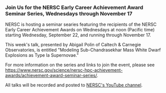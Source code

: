 ### Join Us for the NERSC Early Career Achievement Award Seminar Series, Wednesdays through November 17

NERSC is hosting a seminar searies featuring the recipients of the NERSC Early
Career Achievement Awards on Wednesdays at noon (Pacific time) starting 
Wednesday, September 22, and running through November 17.

This week's talk, presented by
Abigail Polin of Caltech & Carnegie Observatories,
is entitled
"Modeling Sub-Chandrasekhar Mass White Dwarf Explosions as Type Ia Supernovae."

For more information on the series and links to join the event, please see
<https://www.nersc.gov/science/nersc-hpc-achievement-awards/achievement-award-seminar-series/>.

All talks will be recorded and posted to 
[NERSC's YouTube channel](https://www.youtube.com/c/NERSCTraining-HPC).
